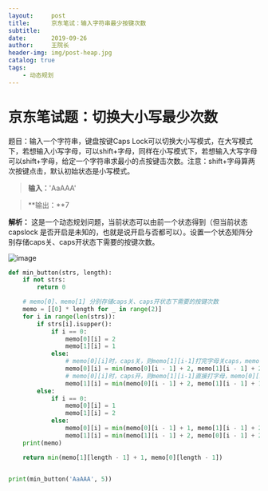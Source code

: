 ```yaml
---
layout:     post
title:      京东笔试：输入字符串最少按键次数
subtitle:   
date:       2019-09-26
author:     王院长
header-img: img/post-heap.jpg
catalog: true
tags:
    - 动态规划
---
```

# 京东笔试题：切换大小写最少次数
题目：输入一个字符串，键盘按键Caps Lock可以切换大小写模式，在大写模式下，若想输入小写字母，可以shift+字母，同样在小写模式下，若想输入大写字母可以shift+字母，给定一个字符串求最小的点按键击次数。注意：shift+字母算两次按键点击，默认初始状态是小写模式。

> **输入：**'AaAAA'

> **输出：**7

**解析：**
这是一个动态规划问题，当前状态可以由前一个状态得到（但当前状态 capslock 是否开启是未知的，也就是说开启与否都可以）。设置一个状态矩阵分别存储caps关、caps开状态下需要的按键次数。

![image](https://wang-1258168870.cos.ap-guangzhou.myqcloud.com/pic/2019-09-26-Xnip2019-09-26_14-33-57.png)

```python
def min_button(strs, length):
    if not strs:
        return 0

    # memo[0]、memo[1] 分别存储caps关、caps开状态下需要的按键次数
    memo = [[0] * length for _ in range(2)]
    for i in range(len(strs)):
        if strs[i].isupper():
            if i == 0:
                memo[0][i] = 2
                memo[1][i] = 1
            else:
                # memo[0][i]时，caps关，则memo[1][i-1]打完字母关caps，memo[0][i-1]需要按shift+字母
                memo[0][i] = min(memo[0][i - 1] + 2, memo[1][i - 1] + 2)
                # memo[0][i]时，caps开，则memo[1][i-1]直接打字母，memo[0][i-1]需要开caps后打字母
                memo[1][i] = min(memo[0][i - 1] + 2, memo[1][i - 1] + 1)
        else:
            if i == 0:
                memo[0][i] = 1
                memo[1][i] = 2
            else:
                memo[0][i] = min(memo[0][i - 1] + 1, memo[1][i - 1] + 2)
                memo[1][i] = min(memo[1][i - 1] + 2, memo[0][i - 1] + 2)
    print(memo)

    return min(memo[1][length - 1] + 1, memo[0][length - 1])


print(min_button('AaAAA', 5))

```
